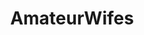 ---
title: AmateurWifes
crosslinks:
- MrsBinfordt00ls
- wifesharing
- WouldYouFuckMyWife
- Amateur
- Swingersgw
- couplesgonewild
- WifeSwapping
- AuthenticRedhead
---